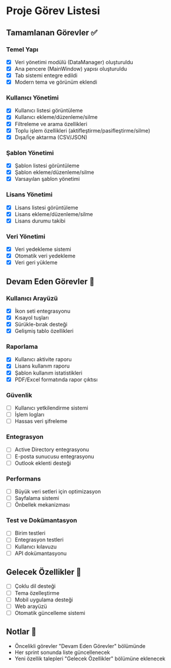 # Proje Görev Listesi

## Tamamlanan Görevler ✅

### Temel Yapı
- [x] Veri yönetimi modülü (DataManager) oluşturuldu
- [x] Ana pencere (MainWindow) yapısı oluşturuldu
- [x] Tab sistemi entegre edildi
- [x] Modern tema ve görünüm eklendi

### Kullanıcı Yönetimi
- [x] Kullanıcı listesi görüntüleme
- [x] Kullanıcı ekleme/düzenleme/silme
- [x] Filtreleme ve arama özellikleri
- [x] Toplu işlem özellikleri (aktifleştirme/pasifleştirme/silme)
- [x] Dışa/İçe aktarma (CSV/JSON)

### Şablon Yönetimi
- [x] Şablon listesi görüntüleme
- [x] Şablon ekleme/düzenleme/silme
- [x] Varsayılan şablon yönetimi

### Lisans Yönetimi
- [x] Lisans listesi görüntüleme
- [x] Lisans ekleme/düzenleme/silme
- [x] Lisans durumu takibi

### Veri Yönetimi
- [x] Veri yedekleme sistemi
- [x] Otomatik veri yedekleme
- [x] Veri geri yükleme

## Devam Eden Görevler 🚧

### Kullanıcı Arayüzü
- [x] İkon seti entegrasyonu
- [x] Kısayol tuşları
- [x] Sürükle-bırak desteği
- [x] Gelişmiş tablo özellikleri

### Raporlama
- [x] Kullanıcı aktivite raporu
- [x] Lisans kullanım raporu
- [x] Şablon kullanım istatistikleri
- [x] PDF/Excel formatında rapor çıktısı

### Güvenlik
- [ ] Kullanıcı yetkilendirme sistemi
- [ ] İşlem logları
- [ ] Hassas veri şifreleme

### Entegrasyon
- [ ] Active Directory entegrasyonu
- [ ] E-posta sunucusu entegrasyonu
- [ ] Outlook eklenti desteği

### Performans
- [ ] Büyük veri setleri için optimizasyon
- [ ] Sayfalama sistemi
- [ ] Önbellek mekanizması

### Test ve Dokümantasyon
- [ ] Birim testleri
- [ ] Entegrasyon testleri
- [ ] Kullanıcı kılavuzu
- [ ] API dokümantasyonu

## Gelecek Özellikler 🎯
- [ ] Çoklu dil desteği
- [ ] Tema özelleştirme
- [ ] Mobil uygulama desteği
- [ ] Web arayüzü
- [ ] Otomatik güncelleme sistemi

## Notlar 📝
- Öncelikli görevler "Devam Eden Görevler" bölümünde
- Her sprint sonunda liste güncellenecek
- Yeni özellik talepleri "Gelecek Özellikler" bölümüne eklenecek 